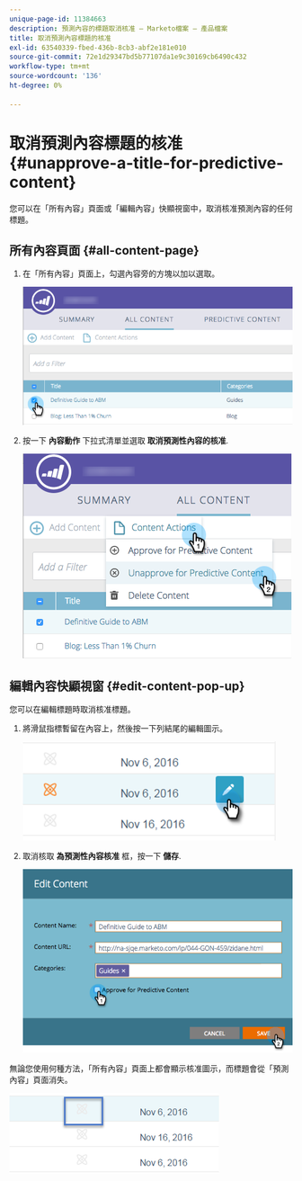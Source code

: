 ```yaml
---
unique-page-id: 11384663
description: 預測內容的標題取消核准 — Marketo檔案 — 產品檔案
title: 取消預測內容標題的核准
exl-id: 63540339-fbed-436b-8cb3-abf2e181e010
source-git-commit: 72e1d29347bd5b77107da1e9c30169cb6490c432
workflow-type: tm+mt
source-wordcount: '136'
ht-degree: 0%

---
```


# 取消預測內容標題的核准 {#unapprove-a-title-for-predictive-content}

您可以在「所有內容」頁面或「編輯內容」快顯視窗中，取消核准預測內容的任何標題。

## 所有內容頁面 {#all-content-page}

1. 在「所有內容」頁面上，勾選內容旁的方塊以加以選取。

   ![](assets/image2017-10-3-9-3a18-3a38.png)

1. 按一下 **內容動作** 下拉式清單並選取 **取消預測性內容的核准**.

   ![](assets/image2017-10-3-9-3a19-3a20.png)

## 編輯內容快顯視窗 {#edit-content-pop-up}

您可以在編輯標題時取消核准標題。

1. 將滑鼠指標暫留在內容上，然後按一下列結尾的編輯圖示。

   ![](assets/click-icon-hand.png)

1. 取消核取 **為預測性內容核准** 框，按一下 **儲存**.

   ![](assets/image2017-10-3-9-3a20-3a17.png)

無論您使用何種方法，「所有內容」頁面上都會顯示核准圖示，而標題會從「預測內容」頁面消失。

![](assets/unapprove-content-no-icon.png)
